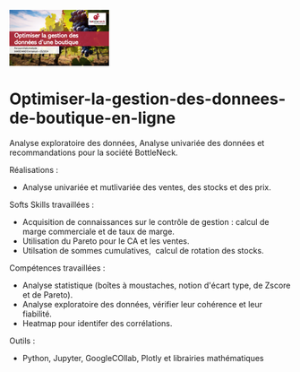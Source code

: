 ![entete](P6.png)
# Optimiser-la-gestion-des-donnees-de-boutique-en-ligne
Analyse exploratoire des données, Analyse univariée des données et recommandations pour la société BottleNeck.

Réalisations : 
  + Analyse univariée et mutlivariée des ventes, des stocks et des prix.

Softs Skills travaillées :
  +  Acquisition de connaissances sur le contrôle de gestion : calcul de marge commerciale et de taux de marge.
  +  Utilisation du Pareto pour le CA et les ventes.
  +  Utilsation de sommes cumulatives,  calcul de rotation des stocks.

Compétences travaillées :
  + Analyse statistique (boîtes à moustaches, notion d'écart type, de Zscore et de Pareto).
  + Analyse exploratoire des données, vérifier leur cohérence et leur fiabilité.
  + Heatmap pour identifer des corrélations.

Outils : 
  + Python, Jupyter, GoogleCOllab, Plotly et librairies mathématiques
